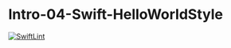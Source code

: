 # Intro-04-Swift-HelloWorldStyle
[![SwiftLint](https://github.com/ICS4U-Programming-NoahS/Intro-04-Swift-HelloWorldStyle/workflows/SwiftLint/badge.svg)](https://github.com/ICS4U-Programming-NoahS/Intro-04-Swift-HelloWorldStyle/actions)
